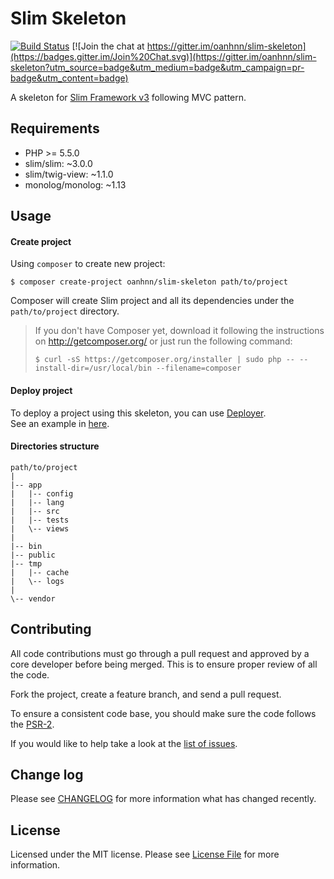 Slim Skeleton
=============
[![Build Status](https://travis-ci.org/oanhnn/slim-skeleton.svg?branch=3.x)](https://travis-ci.org/oanhnn/slim-skeleton)
[![Join the chat at https://gitter.im/oanhnn/slim-skeleton](https://badges.gitter.im/Join%20Chat.svg)](https://gitter.im/oanhnn/slim-skeleton?utm_source=badge&utm_medium=badge&utm_campaign=pr-badge&utm_content=badge)

A skeleton for [Slim Framework v3](http://slimframework.com/) following MVC pattern.

Requirements
------------

* PHP >= 5.5.0
* slim/slim: ~3.0.0
* slim/twig-view: ~1.1.0
* monolog/monolog: ~1.13

Usage
-----

#### Create project
Using `composer` to create new project:

```shell
$ composer create-project oanhnn/slim-skeleton path/to/project
```

Composer will create Slim project and all its dependencies under the `path/to/project` directory.

> If you don't have Composer yet, download it following the instructions on http://getcomposer.org/ or just run the following command:
> ```shell
> $ curl -sS https://getcomposer.org/installer | sudo php -- --install-dir=/usr/local/bin --filename=composer
> ```

#### Deploy project
To deploy a project using this skeleton, you can use [Deployer](http://deployer.org).   
See an example in [here](https://github.com/oanhnn/deployer-example).

#### Directories structure
```
path/to/project
|
|-- app
|   |-- config
|   |-- lang
|   |-- src
|   |-- tests
|   \-- views
|   
|-- bin
|-- public
|-- tmp
|   |-- cache
|   \-- logs
|
\-- vendor

```

Contributing
------------

All code contributions must go through a pull request and approved by a core developer before being merged.
This is to ensure proper review of all the code.

Fork the project, create a feature branch, and send a pull request.

To ensure a consistent code base, you should make sure the code follows
the [PSR-2](https://github.com/php-fig/fig-standards/blob/master/accepted/PSR-2-coding-style-guide.md).

If you would like to help take a look at the [list of issues](https://github.com/oanhnn/slim-skeleton/issues).

Change log
----------

Please see [CHANGELOG](CHANGELOG.md) for more information what has changed recently.

License
-------

Licensed under the MIT license. Please see [License File](LICENSE.md) for more information.